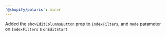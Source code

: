 ```yaml
---
'@shopify/polaris': minor
---
```


Added the `showEditColumnsButton` prop to `IndexFilters`, and `mode` parameter on `IndexFilters`'s `onEditStart`
